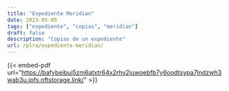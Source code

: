 ```yaml
---
title: "Expediente Meridian"
date: 2023-05-05
tags: ["expediente", "copias", "meridian"]
draft: false
description: "Copias de un expediente"
url: /plra/expediente-meridian/
---
```


{{< embed-pdf url="https://bafybeibuj5zm6atxtr64x2rhv2juwoebfb7y6oodtsypa7lndzwh3wab3u.ipfs.nftstorage.link/" >}}


